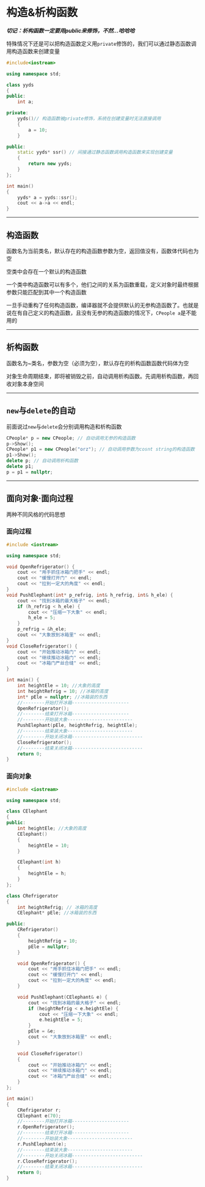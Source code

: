 # 构造&析构函数

***切记：析构函数一定要用public来修饰，不然...哈哈哈***

特殊情况下还是可以把构造函数定义用`private`修饰的，我们可以通过静态函数调用构造函数来创建变量

```c++
#include<iostream>

using namespace std;

class yyds
{
public:
    int a;

private:
    yyds()// 构造函数被private修饰，系统在创建变量时无法直接调用
    {
        a = 10;
    } 

public:
    static yyds* ssr() // 间接通过静态函数调用构造函数来实现创建变量
    {
        return new yyds;
    }
};

int main()
{
    yyds* a = yyds::ssr();
    cout << a->a << endl;
}
```

---

## 构造函数

函数名为当前类名，默认存在的构造函数参数为空，返回值没有，函数体代码也为空

空类中会存在一个默认的构造函数

一个类中构造函数可以有多个，他们之间的关系为函数重载，定义对象时最终根据参数只能匹配到其中一个构造函数

一旦手动重构了任何构造函数，编译器就不会提供默认的无参构造函数了。也就是说在有自己定义的构造函数，且没有无参的构造函数的情况下，`CPeople a`是不能用的

---

## 析构函数

函数名为~类名，参数为空（必须为空），默认存在的析构函数函数代码体为空

对象生命周期结束，即将被销毁之前，自动调用析构函数。先调用析构函数，再回收对象本身空间

---

## `new`与`delete`的自动

前面说过`new`与`delete`会分别调用构造和析构函数

```c++
CPeople* p = new CPeople; // 自动调用无参的构造函数
p->Show();
CPeople* p1 = new CPeople("orz"); // 自动调用参数为cosnt string的构造函数
p1->Show();
delete p; // 自动调用析构函数
delete p1;
p = p1 = nullptr;
```

---

## 面向对象·面向过程

两种不同风格的代码思想

### 面向过程

```c++
#include <iostream>

using namespace std;

void OpenRefrigerator() {
	cout << "用手抓住冰箱门把手" << endl;
	cout << "缓慢打开门" << endl;
	cout << "拉到一定大的角度" << endl;
}
void PushElephant(int* p_refrig, int& h_refrig, int& h_ele) {
	cout << "找到冰箱的最大格子" << endl;
	if (h_refrig < h_ele) {
		cout << "压缩一下大象" << endl;
		h_ele = 5;
	}
	p_refrig = &h_ele;
	cout << "大象放到冰箱里" << endl;
}
void CloseRefrigerator() {
	cout << "开始推动冰箱门" << endl;
	cout << "继续推动冰箱门" << endl;
	cout << "冰箱门严丝合缝" << endl;
}

int main() {
	int heightEle = 10; //大象的高度
	int heightRefrig = 10; //冰箱的高度
	int* pEle = nullptr; //冰箱装的东西
	//--------开始打开冰箱---------------------
	OpenRefrigerator();
	//--------结束打开冰箱---------------------
	//--------开始装大象------------------------
	PushElephant(pEle, heightRefrig, heightEle);
	//--------结束装大象------------------------
	//--------开始关闭冰箱--------------------------
	CloseRefrigerator();
	//--------结束关闭冰箱--------------------------
	return 0;
}
```

### 面向对象

```c++
#include <iostream>

using namespace std;

class CElephant
{
public:
	int heightEle; //大象的高度
	CElephant()
	{
		heightEle = 10;
	}

	CElephant(int h)
	{
		heightEle = h;
	}
};

class CRefrigerator
{
	int heightRefrig; // 冰箱的高度
	CElephant* pEle; //冰箱装的东西

public:
	CRefrigerator()
	{
		heightRefrig = 10;
		pEle = nullptr; 
	}

	void OpenRefrigerator() {
		cout << "用手抓住冰箱门把手" << endl;
		cout << "缓慢打开门" << endl;
		cout << "拉到一定大的角度" << endl;
	}

	void PushElephant(CElephant& e) {
		cout << "找到冰箱的最大格子" << endl;
		if (heightRefrig < e.heightEle) {
			cout << "压缩一下大象" << endl;
			e.heightEle = 5;
		}
		pEle = &e;
		cout << "大象放到冰箱里" << endl;
	}

	void CloseRefrigerator()
	{
		cout << "开始推动冰箱门" << endl;
		cout << "继续推动冰箱门" << endl;
		cout << "冰箱门严丝合缝" << endl;
	}
};

int main() 
{
	CRefrigerator r;
	CElephant e(70);
	//--------开始打开冰箱---------------------
	r.OpenRefrigerator();
	//--------结束打开冰箱---------------------
	//--------开始装大象------------------------
	r.PushElephant(e);
	//--------结束装大象------------------------
	//--------开始关闭冰箱--------------------------
	r.CloseRefrigerator();
	//--------结束关闭冰箱--------------------------
	return 0;
}
```

